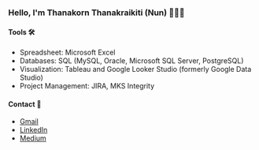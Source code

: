 ### Hello, I'm Thanakorn Thanakraikiti (Nun) 🧑🏻‍💻



#### Tools 🛠️

- Spreadsheet: Microsoft Excel
- Databases: SQL (MySQL, Oracle, Microsoft SQL Server, PostgreSQL)
- Visualization: Tableau and Google Looker Studio (formerly Google Data Studio)
- Project Management: JIRA, MKS Integrity

#### Contact 📮

- [Gmail](mailto://t.thanakraikiti@gmail.com)
- [LinkedIn](https://www.linkedin.com/in/thanakornthanakraikiti/)
- [Medium](https://medium.com/@thanakorn.tha)

